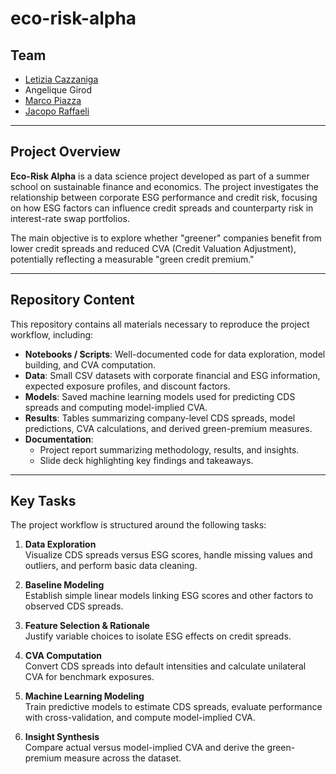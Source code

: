 # eco-risk-alpha

## Team

- [Letizia Cazzaniga](https://github.com/LetiziaC14)
- Angelique Girod
- [Marco Piazza](https://github.com/piazzam)
- [Jacopo Raffaeli](https://github.com/jacopo-raffaeli)

---

## Project Overview

**Eco-Risk Alpha** is a data science project developed as part of a summer school on sustainable finance and economics. The project investigates the relationship between corporate ESG performance and credit risk, focusing on how ESG factors can influence credit spreads and counterparty risk in interest-rate swap portfolios.

The main objective is to explore whether "greener" companies benefit from lower credit spreads and reduced CVA (Credit Valuation Adjustment), potentially reflecting a measurable "green credit premium."  

---

## Repository Content

This repository contains all materials necessary to reproduce the project workflow, including:

- **Notebooks / Scripts**: Well-documented code for data exploration, model building, and CVA computation.
- **Data**: Small CSV datasets with corporate financial and ESG information, expected exposure profiles, and discount factors.
- **Models**: Saved machine learning models used for predicting CDS spreads and computing model-implied CVA.
- **Results**: Tables summarizing company-level CDS spreads, model predictions, CVA calculations, and derived green-premium measures.
- **Documentation**:  
  - Project report summarizing methodology, results, and insights.  
  - Slide deck highlighting key findings and takeaways.

---

## Key Tasks

The project workflow is structured around the following tasks:

1. **Data Exploration**  
   Visualize CDS spreads versus ESG scores, handle missing values and outliers, and perform basic data cleaning.  

2. **Baseline Modeling**  
   Establish simple linear models linking ESG scores and other factors to observed CDS spreads.  

3. **Feature Selection & Rationale**  
   Justify variable choices to isolate ESG effects on credit spreads.  

4. **CVA Computation**  
   Convert CDS spreads into default intensities and calculate unilateral CVA for benchmark exposures.  

5. **Machine Learning Modeling**  
   Train predictive models to estimate CDS spreads, evaluate performance with cross-validation, and compute model-implied CVA.  

6. **Insight Synthesis**  
   Compare actual versus model-implied CVA and derive the green-premium measure across the dataset.


